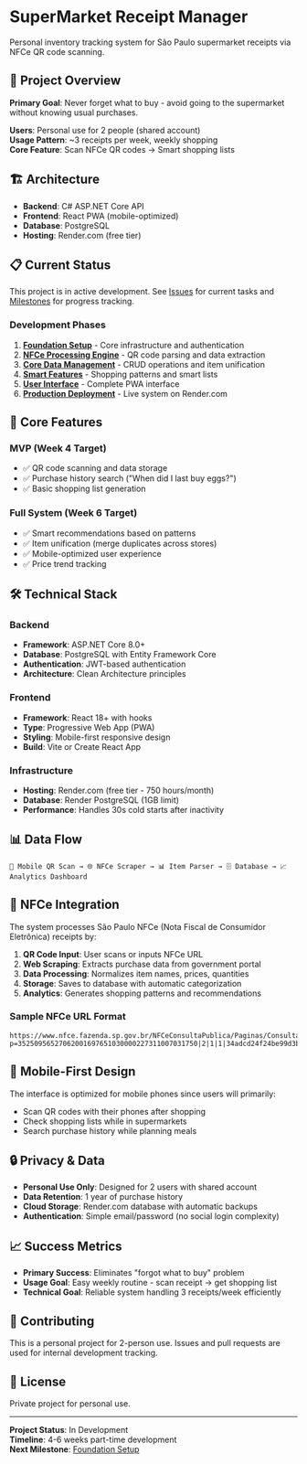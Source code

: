 # SuperMarket Receipt Manager

Personal inventory tracking system for São Paulo supermarket receipts via NFCe QR code scanning.

## 🎯 Project Overview

**Primary Goal**: Never forget what to buy - avoid going to the supermarket without knowing usual purchases.

**Users**: Personal use for 2 people (shared account)  
**Usage Pattern**: ~3 receipts per week, weekly shopping  
**Core Feature**: Scan NFCe QR codes → Smart shopping lists

## 🏗️ Architecture

- **Backend**: C# ASP.NET Core API
- **Frontend**: React PWA (mobile-optimized)  
- **Database**: PostgreSQL
- **Hosting**: Render.com (free tier)

## 📋 Current Status

This project is in active development. See [Issues](https://github.com/caiogranero/supermarket-receipt-manager/issues) for current tasks and [Milestones](https://github.com/caiogranero/supermarket-receipt-manager/milestones) for progress tracking.

### Development Phases

1. **[Foundation Setup](https://github.com/caiogranero/supermarket-receipt-manager/issues/1)** - Core infrastructure and authentication
2. **[NFCe Processing Engine](https://github.com/caiogranero/supermarket-receipt-manager/issues/2)** - QR code parsing and data extraction
3. **[Core Data Management](https://github.com/caiogranero/supermarket-receipt-manager/issues/3)** - CRUD operations and item unification  
4. **[Smart Features](https://github.com/caiogranero/supermarket-receipt-manager/issues/4)** - Shopping patterns and smart lists
5. **[User Interface](https://github.com/caiogranero/supermarket-receipt-manager/issues/5)** - Complete PWA interface
6. **[Production Deployment](https://github.com/caiogranero/supermarket-receipt-manager/issues/6)** - Live system on Render.com

## 🚀 Core Features

### MVP (Week 4 Target)
- ✅ QR code scanning and data storage  
- ✅ Purchase history search ("When did I last buy eggs?")
- ✅ Basic shopping list generation

### Full System (Week 6 Target)  
- ✅ Smart recommendations based on patterns
- ✅ Item unification (merge duplicates across stores)
- ✅ Mobile-optimized user experience
- ✅ Price trend tracking

## 🛠️ Technical Stack

### Backend
- **Framework**: ASP.NET Core 8.0+
- **Database**: PostgreSQL with Entity Framework Core
- **Authentication**: JWT-based authentication
- **Architecture**: Clean Architecture principles

### Frontend
- **Framework**: React 18+ with hooks
- **Type**: Progressive Web App (PWA)
- **Styling**: Mobile-first responsive design
- **Build**: Vite or Create React App

### Infrastructure
- **Hosting**: Render.com (free tier - 750 hours/month)
- **Database**: Render PostgreSQL (1GB limit)
- **Performance**: Handles 30s cold starts after inactivity

## 📊 Data Flow

```
📱 Mobile QR Scan → 🌐 NFCe Scraper → 📊 Item Parser → 🗄️ Database → 📈 Analytics Dashboard
```

## 🏪 NFCe Integration

The system processes São Paulo NFCe (Nota Fiscal de Consumidor Eletrônica) receipts by:

1. **QR Code Input**: User scans or inputs NFCe URL
2. **Web Scraping**: Extracts purchase data from government portal
3. **Data Processing**: Normalizes item names, prices, quantities
4. **Storage**: Saves to database with automatic categorization
5. **Analytics**: Generates shopping patterns and recommendations

### Sample NFCe URL Format
```
https://www.nfce.fazenda.sp.gov.br/NFCeConsultaPublica/Paginas/ConsultaQRCode.aspx?p=35250956527062001697651030000227311007031750|2|1|1|34adcd24f24be99d3b4440f2ab1e6abb0ecbf71f
```

## 📱 Mobile-First Design

The interface is optimized for mobile phones since users will primarily:
- Scan QR codes with their phones after shopping
- Check shopping lists while in supermarkets  
- Search purchase history while planning meals

## 🔒 Privacy & Data

- **Personal Use Only**: Designed for 2 users with shared account
- **Data Retention**: 1 year of purchase history
- **Cloud Storage**: Render.com database with automatic backups
- **Authentication**: Simple email/password (no social login complexity)

## 📈 Success Metrics

- **Primary Success**: Eliminates "forgot what to buy" problem
- **Usage Goal**: Easy weekly routine - scan receipt → get shopping list  
- **Technical Goal**: Reliable system handling 3 receipts/week efficiently

## 🤝 Contributing

This is a personal project for 2-person use. Issues and pull requests are used for internal development tracking.

## 📄 License

Private project for personal use.

---

**Project Status**: In Development  
**Timeline**: 4-6 weeks part-time development  
**Next Milestone**: [Foundation Setup](https://github.com/caiogranero/supermarket-receipt-manager/issues/1)
